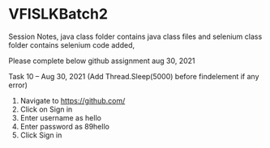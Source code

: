 # VFISLKBatch2

Session Notes, java class folder contains java class files and selenium class folder contains selenium code added,


Please complete below github assignment aug 30, 2021

Task 10 – Aug 30, 2021
 (Add Thread.Sleep(5000) before findelement if any error) 
1.	Navigate to https://github.com/
2.	Click on Sign in
3.	Enter username as hello
4.	Enter password as 89hello
5.	Click Sign in 

